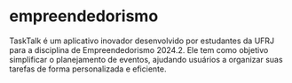 # empreendedorismo
TaskTalk é um aplicativo inovador desenvolvido por estudantes da UFRJ para a disciplina de Empreendedorismo 2024.2. Ele tem como objetivo simplificar o planejamento de eventos, ajudando usuários a organizar suas tarefas de forma personalizada e eficiente.
